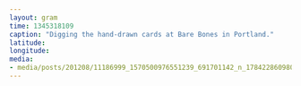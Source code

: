 ```yaml
---
layout: gram
time: 1345318109
caption: "Digging the hand-drawn cards at Bare Bones in Portland."
latitude: 
longitude: 
media:
- media/posts/201208/11186999_1570500976551239_691701142_n_17842286098000351.jpg
---
```

